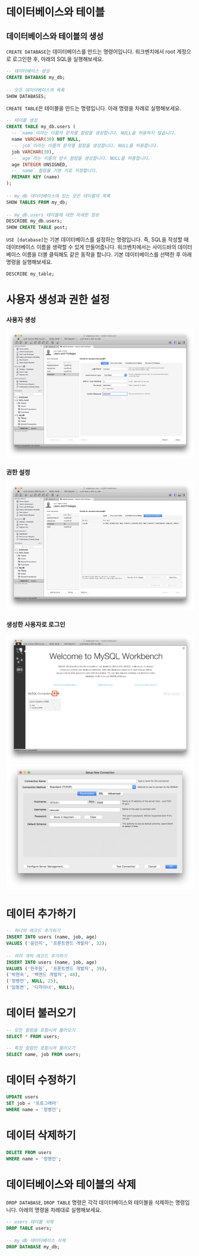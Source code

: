 # 데이터베이스와 테이블

## 데이터베이스와 테이블의 생성

`CREATE DATABASE`는 데이터베이스를 만드는 명령어입니다. 워크벤치에서 root 계정으로 로그인한 후, 아래의 SQL을 실행해보세요.

```sql
-- 데이터베이스 생성
CREATE DATABASE my_db;

-- 모든 데이터베이스의 목록
SHOW DATABASES;
```

`CREATE TABLE`은 테이블을 만드는 명령입니다. 아래 명령을 차례로 실행해보세요.

```sql
-- 테이블 생성
CREATE TABLE my_db.users (
  -- `name`이라는 이름의 문자열 컬럼을 생성합니다. NULL을 허용하지 않습니다.
  name VARCHAR(30) NOT NULL,
  -- `job`이라는 이름의 문자열 컬럼을 생성합니다. NULL을 허용합니다.
  job VARCHAR(30),
  -- `age`라는 이름의 양수 컬럼을 생성합니다. NULL을 허용합니다.
  age INTEGER UNSIGNED,
  -- `name` 컬럼을 기본 키로 지정합니다.
  PRIMARY KEY (name)
);

-- my_db 데이터베이스에 있는 모든 테이블의 목록
SHOW TABLES FROM my_db;

-- my_db.users 테이블에 대한 자세한 정보
DESCRIBE my_db.users;
SHOW CREATE TABLE post;
```

`USE [database]`는 기본 데이터베이스를 설정하는 명령입니다. 즉, SQL을 작성할 때 데이터베이스 이름을 생략할 수 있게 만들어줍니다. 워크벤치에서는 사이드바의 데이터베이스 이름을 더블 클릭해도 같은 동작을 합니다. 기본 데이터베이스를 선택한 후 아래 명령을 실행해보세요.

```sql
DESCRIBE my_table;
```

# 사용자 생성과 권한 설정

### 사용자 생성

![사용자 생성](images/workbench-newuser.png)

### 권한 설정

![권한 설정](images/workbench-privilege.png)

### 생성한 사용자로 로그인

![홈 화면](images/workbench-login1.png)
![로그인 화면](images/workbench-login2.png)

# 데이터 추가하기

```sql
-- 하나의 레코드 추가하기
INSERT INTO users (name, job, age)
VALUES ('윤민지', '프론트엔드 개발자', 32);

-- 여러 개의 레코드 추가하기
INSERT INTO users (name, job, age)
VALUES ('한주원', '프론트엔드 개발자', 39),
('박현숙', '백엔드 개발자', 48),
('정병언', NULL, 25),
('임동면', '디자이너', NULL);
```

# 데이터 불러오기

```sql
-- 모든 컬럼을 포함시켜 불러오기
SELECT * FROM users;
```

```sql
-- 특정 컬럼만 포함시켜 불러오기
SELECT name, job FROM users;
```

# 데이터 수정하기

```sql
UPDATE users
SET job = '프로그래머'
WHERE name = '정병언';
```

# 데이터 삭제하기

```sql
DELETE FROM users
WHERE name = '정병언';
```

# 데이터베이스와 테이블의 삭제

`DROP DATABASE`, `DROP TABLE` 명령은 각각 데이터베이스와 테이블을 삭제하는 명령입니다. 아래의 명령을 차례대로 실행해보세요.

```sql
-- users 테이블 삭제
DROP TABLE users;

-- my_db 데이터베이스 삭제
DROP DATABASE my_db;
```